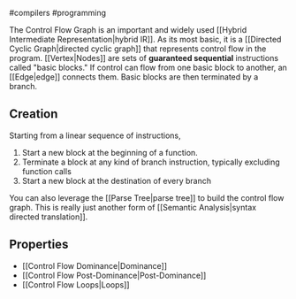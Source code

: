 #compilers #programming

The Control Flow Graph is an important and widely used [[Hybrid Intermediate Representation|hybrid IR]]. As its most basic, it is a [[Directed Cyclic Graph|directed cyclic graph]] that represents control flow in the program. [[Vertex|Nodes]] are sets of **guaranteed sequential** instructions called "basic blocks." If control can flow from one basic block to another, an [[Edge|edge]] connects them. Basic blocks are then terminated by a branch.

## Creation
Starting from a linear sequence of instructions, 
1. Start a new block at the beginning of a function.
2. Terminate a block at any kind of branch instruction, typically excluding function calls
3. Start a new block at the destination of every branch

You can also leverage the [[Parse Tree|parse tree]] to build the control flow graph. This is really just another form of [[Semantic Analysis|syntax directed translation]].

## Properties
- [[Control Flow Dominance|Dominance]]
- [[Control Flow Post-Dominance|Post-Dominance]]
- [[Control Flow Loops|Loops]]